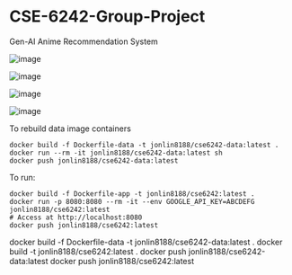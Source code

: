 # CSE-6242-Group-Project
Gen-AI Anime Recommendation System

![image](https://github.com/convoluted-turtle/CSE-6242-Group-Project/assets/33863191/edfb1fa8-1288-4248-a59b-b91f60f5933a)

![image](https://github.com/convoluted-turtle/CSE-6242-Group-Project/assets/33863191/e92ba2d0-673f-4b07-b424-1670a6655ff8)

![image](https://github.com/convoluted-turtle/CSE-6242-Group-Project/assets/33863191/84fe2861-d853-4c19-84b8-228eaebaf56b)

![image](https://github.com/convoluted-turtle/CSE-6242-Group-Project/assets/33863191/cd6daed7-ca21-43d5-9730-e2a68197aacf)


To rebuild data image containers
```
docker build -f Dockerfile-data -t jonlin8188/cse6242-data:latest .
docker run --rm -it jonlin8188/cse6242-data:latest sh
docker push jonlin8188/cse6242-data:latest
```

To run:
```
docker build -f Dockerfile-app -t jonlin8188/cse6242:latest .
docker run -p 8080:8080 --rm -it --env GOOGLE_API_KEY=ABCDEFG jonlin8188/cse6242:latest 
# Access at http://localhost:8080
docker push jonlin8188/cse6242:latest
```

docker build -f Dockerfile-data -t jonlin8188/cse6242-data:latest .
docker build -t jonlin8188/cse6242:latest .
docker push jonlin8188/cse6242-data:latest
docker push jonlin8188/cse6242:latest
